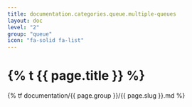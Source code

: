 ```yaml
---
title: documentation.categories.queue.multiple-queues
layout: doc
level: "2"
group: "queue"
icon: "fa-solid fa-list"
---
```


# {% t {{ page.title }} %}

{% tf documentation/{{ page.group }}/{{ page.slug }}.md %}
